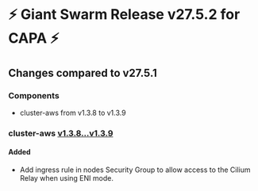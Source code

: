 # :zap: Giant Swarm Release v27.5.2 for CAPA :zap:

## Changes compared to v27.5.1

### Components

- cluster-aws from v1.3.8 to v1.3.9

### cluster-aws [v1.3.8...v1.3.9](https://github.com/giantswarm/cluster-aws/compare/v1.3.8...v1.3.9)

#### Added

- Add ingress rule in nodes Security Group to allow access to the Cilium Relay when using ENI mode.
